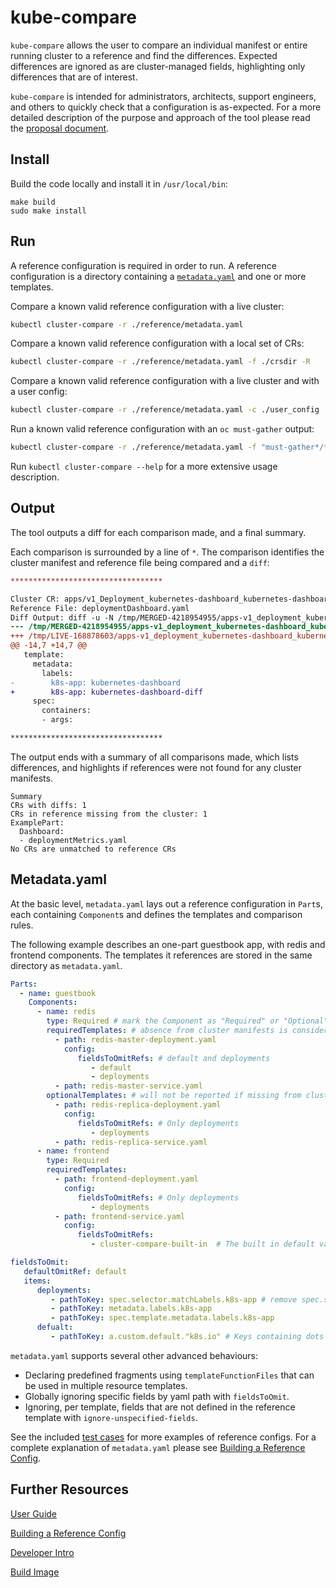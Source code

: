 # kube-compare

`kube-compare` allows the user to compare an individual manifest or entire running cluster to a reference and find the differences. Expected differences are ignored as are cluster-managed fields, highlighting only differences that are of interest.

`kube-compare` is intended for administrators, architects, support engineers, and others to quickly check that a configuration is as-expected. For a more detailed description of the purpose and approach of the tool please read the [proposal document](docs/proposal.md).

## Install

Build the code locally and install it in `/usr/local/bin`:

```shell
make build
sudo make install
```

## Run

A reference configuration is required in order to run. A reference configuration is a directory containing a [`metadata.yaml`](#metadatayaml) and one or more templates.

Compare a known valid reference configuration with a live cluster:

```bash
kubectl cluster-compare -r ./reference/metadata.yaml
```
  
Compare a known valid reference configuration with a local set of CRs:

```bash
kubectl cluster-compare -r ./reference/metadata.yaml -f ./crsdir -R
```
  
Compare a known valid reference configuration with a live cluster and with a user config:

```bash
kubectl cluster-compare -r ./reference/metadata.yaml -c ./user_config
```
  
Run a known valid reference configuration with an `oc must-gather` output:

```bash
kubectl cluster-compare -r ./reference/metadata.yaml -f "must-gather*/*/cluster-scoped-resources","must-gather*/*/namespaces" -R
```

Run `kubectl cluster-compare --help` for a more extensive usage description.

## Output

The tool outputs a diff for each comparison made, and a final summary.

Each comparison is surrounded by a line of `*`. The comparison identifies the cluster manifest and reference file being compared and a `diff`:

```diff
**********************************

Cluster CR: apps/v1_Deployment_kubernetes-dashboard_kubernetes-dashboard
Reference File: deploymentDashboard.yaml
Diff Output: diff -u -N /tmp/MERGED-4218954955/apps-v1_deployment_kubernetes-dashboard_kubernetes-dashboard /tmp/LIVE-168878603/apps-v1_deployment_kubernetes-dashboard_kubernetes-dashboard
--- /tmp/MERGED-4218954955/apps-v1_deployment_kubernetes-dashboard_kubernetes-dashboard 2024-07-02 09:18:04.314476186 -0400
+++ /tmp/LIVE-168878603/apps-v1_deployment_kubernetes-dashboard_kubernetes-dashboard    2024-07-02 09:18:04.314476186 -0400
@@ -14,7 +14,7 @@
   template:
     metadata:
       labels:
-        k8s-app: kubernetes-dashboard
+        k8s-app: kubernetes-dashboard-diff
     spec:
       containers:
       - args:

**********************************
```

The output ends with a summary of all comparisons made, which lists differences, and highlights if references were not found for any cluster manifests.

```shell
Summary
CRs with diffs: 1
CRs in reference missing from the cluster: 1
ExamplePart:
  Dashboard:
  - deploymentMetrics.yaml
No CRs are unmatched to reference CRs
```

## Metadata.yaml

At the basic level, `metadata.yaml` lays out a reference configuration in `Part`s, each containing `Component`s and defines the templates and comparison rules.

The following example describes an one-part guestbook app, with redis and frontend components. The templates it references are stored in the same directory as `metadata.yaml`.

```yaml
Parts:
  - name: guestbook
    Components:
      - name: redis
        type: Required # mark the Component as "Required" or "Optional"
        requiredTemplates: # absence from cluster manifests is considered a diff
          - path: redis-master-deployment.yaml
            config:
               fieldsToOmitRefs: # default and deployments
                  - default
                  - deployments
          - path: redis-master-service.yaml
        optionalTemplates: # will not be reported if missing from cluster manifests
          - path: redis-replica-deployment.yaml
            config:
               fieldsToOmitRefs: # Only deployments
                  - deployments
          - path: redis-replica-service.yaml
      - name: frontend
        type: Required
        requiredTemplates:
          - path: frontend-deployment.yaml
            config:
               fieldsToOmitRefs: # Only deployments
                  - deployments
          - path: frontend-service.yaml
            config:
               fieldsToOmitRefs:
                  - cluster-compare-built-in  # The built in default values, used if no defaultOmitRef is provided

fieldsToOmit:
   defaultOmitRef: default
   items:
      deployments:
         - pathToKey: spec.selector.matchLabels.k8s-app # remove spec.selector.matchLabels.k8s-app before diff
         - pathToKey: metadata.labels.k8s-app
         - pathToKey: spec.template.metadata.labels.k8s-app
      defualt:
         - pathToKey: a.custom.default."k8s.io" # Keys containing dots should be quoted
```

`metadata.yaml` supports several other advanced behaviours:

* Declaring predefined fragments using `templateFunctionFiles` that can be used in multiple resource templates.
* Globally ignoring specific fields by yaml path with `fieldsToOmit`.
* Ignoring, per template, fields that are not defined in the reference template with `ignore-unspecified-fields`.

See the included [test cases](pkg/compare/testdata/) for more examples of reference configs. For a complete explanation of `metadata.yaml` please see [Building a Reference Config](docs/reference-config-guide.md).

## Further Resources

[User Guide](docs/user-guide.md)

[Building a Reference Config](docs/reference-config-guide.md)

[Developer Intro](docs/dev.md)

[Build Image](docs/image-build.md)
